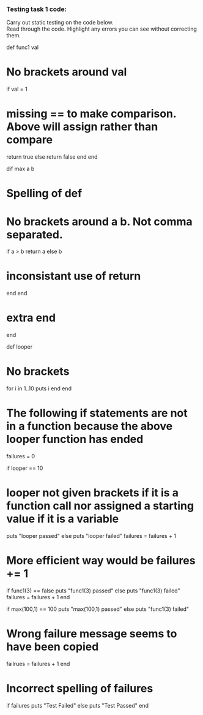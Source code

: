 ### Testing task 1 code:

  Carry out static testing on the code below.  
  Read through the code.  Highlight any errors you can see without correcting them.

 
def func1 val 
# No brackets around val
  if val = 1
# missing == to make comparison. Above will assign rather than compare
  return true
  else
  return false
  end
end
  
dif max a b 
# Spelling of def
# No brackets around a b. Not comma separated.
  if a > b
      return a 
  else
  b
  # inconsistant use of return
  end 
end 
# extra end
end 
  
def looper 
# No brackets
  for i in 1..10
  puts i
  end
end

# The following if statements are not in a function because the above looper function has ended
 
failures = 0 

 
if looper == 10 
# looper not given brackets if it is a function call nor assigned a starting value if it is a variable 
  puts "looper passed"
else
  puts "looper failed"
  failures = failures + 1
# More efficient way would be failures += 1
 
  
if func1(3) == false
  puts "func1(3) passed"
else
  puts "func1(3) failed"
  failures = failures + 1
end 
 
  
if max(100,1) == 100 
  puts "max(100,1) passed"
else
  puts "func1(3) failed"
# Wrong failure message seems to have been copied
  failrues = failures + 1
end
# Incorrect spelling of failures

  
if failures 
  puts "Test Failed"
else
  puts "Test Passed"
end


